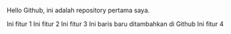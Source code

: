 Hello Github, ini adalah repository pertama saya.

Ini fitur 1
Ini fitur 2
Ini fitur 3
Ini baris baru ditambahkan di Github
Ini fitur 4
